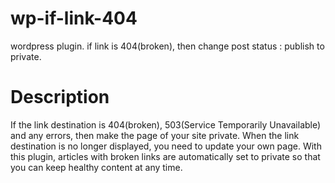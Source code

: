 # wp-if-link-404
wordpress plugin. if link is 404(broken), then change post status : publish to private.

# Description
If the link destination is 404(broken), 503(Service Temporarily Unavailable) and any errors, then make the page of your site private.
When the link destination is no longer displayed, you need to update your own page.
With this plugin, articles with broken links are automatically set to private so that you can keep healthy content at any time.
